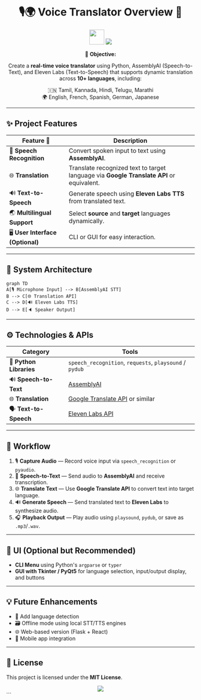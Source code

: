 
<div align="center">

# 🎙️🌍 Voice Translator Overview 🚀

<p align="center">
  <img src="https://skillicons.dev/icons?i=python" height="40"/>
  <img src="https://img.shields.io/badge/Real--Time--Voice--Translator-Project-blue?style=for-the-badge&logo=python"/>
</p>

🎯 **Objective:**

Create a **real-time voice translator** using Python, AssemblyAI (Speech-to-Text), and Eleven Labs (Text-to-Speech) that supports dynamic translation across **10+ languages**, including:

🇮🇳 Tamil, Kannada, Hindi, Telugu, Marathi  
🌍 English, French, Spanish, German, Japanese

</div>

---

## ✨ Project Features

| Feature 🔧 | Description |
|-----------|-------------|
| 🎤 **Speech Recognition** | Convert spoken input to text using **AssemblyAI**. |
| 🌐 **Translation** | Translate recognized text to target language via **Google Translate API** or equivalent. |
| 🔊 **Text-to-Speech** | Generate speech using **Eleven Labs TTS** from translated text. |
| 🌏 **Multilingual Support** | Select **source** and **target** languages dynamically. |
| 🖥️ **User Interface (Optional)** | CLI or GUI for easy interaction. |

---

## 🧩 System Architecture

```mermaid
graph TD
A[🎙️ Microphone Input] --> B[AssemblyAI STT]
B --> C[🌐 Translation API]
C --> D[🔊 Eleven Labs TTS]
D --> E[🔈 Speaker Output]
```

---

## ⚙️ Technologies & APIs

| Category | Tools |
|---------|-------|
| 🐍 **Python Libraries** | `speech_recognition`, `requests`, `playsound` / `pydub` |
| 🔊 **Speech-to-Text** | [AssemblyAI](https://www.assemblyai.com/) |
| 🌐 **Translation** | [Google Translate API](https://cloud.google.com/translate) or similar |
| 🗣️ **Text-to-Speech** | [Eleven Labs API](https://www.elevenlabs.io/) |

---

## 🚀 Workflow

1. 🎙️ **Capture Audio** — Record voice input via `speech_recognition` or `pyaudio`.
2. 🧠 **Speech-to-Text** — Send audio to **AssemblyAI** and receive transcription.
3. 🌐 **Translate Text** — Use **Google Translate API** to convert text into target language.
4. 🔊 **Generate Speech** — Send translated text to **Eleven Labs** to synthesize audio.
5. 🎧 **Playback Output** — Play audio using `playsound`, `pydub`, or save as `.mp3`/`.wav`.

---

## 🎨 UI (Optional but Recommended)

- **CLI Menu** using Python's `argparse` or `typer`
- **GUI with Tkinter / PyQt5** for language selection, input/output display, and buttons

---

## 💡 Future Enhancements

- 🧠 Add language detection
- 🗃️ Offline mode using local STT/TTS engines
- 🌐 Web-based version (Flask + React)
- 📲 Mobile app integration

---

## 📜 License

This project is licensed under the **MIT License**.

<div align="center">
  <img src="https://readme-typing-svg.demolab.com?font=Fira+Code&duration=2000&pause=500&color=22D3EE&width=435&lines=Speak+once,+understand+globally+🌎;Let's+break+language+barriers+🎤!"/>
</div>
```
